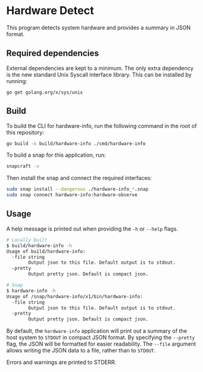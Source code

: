 # Hardware Detect

This program detects system hardware and provides a summary in JSON format.

## Required dependencies

External dependencies are kept to a minimum.
The only extra dependency is the new standard Unix Syscall interface library.
This can be installed by running:

```
go get golang.org/x/sys/unix
```

## Build

To build the CLI for hardware-info, run the following command in the root of this repository:

```bash
go build -o build/hardware-info ./cmd/hardware-info
```

To build a snap for this application, run:
```bash
snapcraft -v
```

Then install the snap and connect the required interfaces:
```bash
sudo snap install --dangerous ./hardware-info_*.snap
sudo snap connect hardware-info:hardware-observe
```

## Usage

A help message is printed out when providing the `-h` or `--help` flags.

```bash
# Locally built
$ build/hardware-info -h
Usage of build/hardware-info:
  -file string
        Output json to this file. Default output is to stdout.
  -pretty
        Output pretty json. Default is compact json.

# Snap
$ hardware-info -h
Usage of /snap/hardware-info/x1/bin/hardware-info:
  -file string
        Output json to this file. Default output is to stdout.
  -pretty
        Output pretty json. Default is compact json.
```

By default, the `hardware-info` application will print out a summary of the host system to `STDOUT` in compact JSON format.
By specifying the `--pretty` flag, the JSON will be formatted for easier readability.
The `--file` argument allows writing the JSON data to a file, rather than to `STDOUT`.

Errors and warnings are printed to STDERR.
